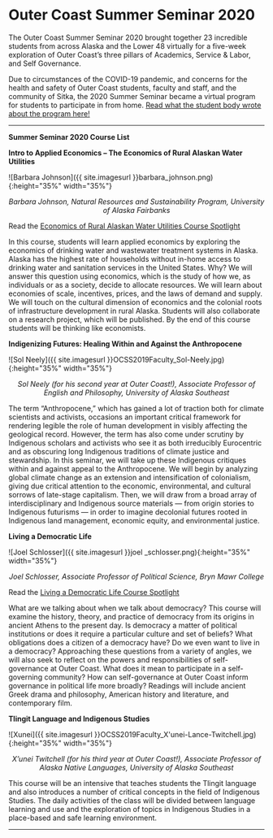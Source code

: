 # Outer Coast Summer Seminar 2020

The Outer Coast Summer Seminar 2020 brought together 23 incredible students from across Alaska and the Lower 48 virtually for a five-week exploration of Outer Coast’s three pillars of Academics, Service & Labor, and Self Governance. 

Due to circumstances of the COVID-19 pandemic, and concerns for the health and safety of Outer Coast students, faculty and staff, and the community of Sitka, the 2020 Summer Seminar became a virtual program for students to participate in from home.  [Read what the student body wrote about the program here!](https://docs.google.com/document/d/1WzeKom3ceJEsFy1akR-ebgyo2tKXZM6wAG5DHd0eysg/edit)


***

<strong>Summer Seminar 2020 Course List</strong>


**Intro to Applied Economics – The Economics of Rural Alaskan Water Utilities**

<!-- This inserts the image -->
![Barbara Johnson]({{ site.imagesurl }}barbara_johnson.png){:height="35%" width="35%"}

 <div align="center"><em>Barbara Johnson, Natural Resources and Sustainability Program, University of Alaska Fairbanks</em></div>

Read the <A HREF = "https://drive.google.com/file/d/1Mc4cujo8Ptc0Q308Hi3XJ7iS2M5VPhJU/view?usp=sharing">Economics of Rural Alaskan Water Utilities Course Spotlight</A> 

In this course, students will learn applied economics by exploring the economics of drinking water and wastewater treatment systems in Alaska. Alaska has the highest rate of households without in-home access to drinking water and sanitation services in the United States. Why? We will answer this question using economics, which is the study of how we, as individuals or as a society, decide to allocate resources. We will learn about economies of scale, incentives, prices, and the laws of demand and supply. We will touch on the cultural dimension of economics and the colonial roots of infrastructure development in rural Alaska. Students will also collaborate on a research project, which will be published. By the end of this course students will be thinking like economists.


**Indigenizing Futures: Healing Within and Against the Anthropocene**

<!-- This inserts the image -->
![Sol Neely]({{ site.imagesurl }}OCSS2019Faculty_Sol-Neely.jpg){:height="35%" width="35%"}

 <div align="center"><em>Sol Neely (for his second year at Outer Coast!), Associate Professor of English and Philosophy, University of Alaska Southeast</em></div>

The term “Anthropocene,” which has gained a lot of traction both for climate scientists and activists, occasions an important critical framework for rendering legible the role of human development in visibly affecting the geological record. However, the term has also come under scrutiny by Indigenous scholars and activists who see it as both irreducibly Eurocentric and as obscuring long Indigenous traditions of climate justice and stewardship. In this seminar, we will take up these Indigenous critiques within and against appeal to the Anthropocene. We will begin by analyzing global climate change as an extension and intensification of colonialism, giving due critical attention to the economic, environmental, and cultural sorrows of late-stage capitalism. Then, we will draw from a broad array of interdisciplinary and Indigenous source materials — from origin stories to Indigenous futurisms — in order to imagine decolonial futures rooted in Indigenous land management, economic equity, and environmental justice.


**Living a Democratic Life**

<!-- This inserts the image -->
![Joel Schlosser]({{ site.imagesurl }}joel _schlosser.png){:height="35%" width="35%"}

<div align="center"><em>Joel Schlosser, Associate Professor of Political Science, Bryn Mawr College</em></div>
  
Read the <A HREF = "https://drive.google.com/file/d/1KRScK4hRHpCLejELKm-2xNrD9fNta_h0/view?usp=sharing">Living a Democratic Life Course Spotlight</A> 

What are we talking about when we talk about democracy? This course will examine the history, theory, and practice of democracy from its origins in ancient Athens to the present day. Is democracy a matter of political institutions or does it require a particular culture and set of beliefs? What obligations does a citizen of a democracy have? Do we even want to live in a democracy? Approaching these questions from a variety of angles, we will also seek to reflect on the powers and responsibilities of self-governance at Outer Coast. What does it mean to participate in a self-governing community? How can self-governance at Outer Coast inform governance in political life more broadly? Readings will include ancient Greek drama and philosophy, American history and literature, and contemporary film.


**Tlingit Language and Indigenous Studies**

<!-- This inserts the image -->
![Xunei]({{ site.imagesurl }}OCSS2019Faculty_X'unei-Lance-Twitchell.jpg){:height="35%" width="35%"}

<div align="center"><em>X’unei Twitchell (for his third year at Outer Coast!), Associate Professor of Alaska Native Languages, University of Alaska Southeast</em></div>

This course will be an intensive that teaches students the Tlingit language and also introduces a number of critical    concepts in the field of Indigenous Studies. The daily activities of the class will be divided between language learning and use and the exploration of topics in Indigenous Studies in a place-based and safe learning environment. 

***


